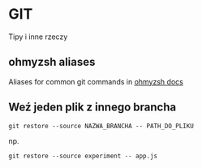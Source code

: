 # GIT

Tipy i inne rzeczy

## ohmyzsh aliases

Aliases for common git commands in [ohmyzsh docs](https://github.com/ohmyzsh/ohmyzsh/wiki/Cheatsheet#git)

## Weź jeden plik z innego brancha

```
git restore --source NAZWA_BRANCHA -- PATH_DO_PLIKU
```

np.
```
git restore --source experiment -- app.js
```